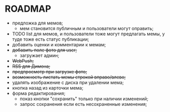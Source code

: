 # ROADMAP

- предложка для мемов;
  - мем становится публичным и пользователи могут оправить;
- TODO list для мемов, и пользователи тоже могут предлагать мемы, у тудe тоже есть статус публикации;
- добавить оценки и комментарии к мемам;
- ~~добавить поле фото для user;~~
   - загружает админ;
- ~~WebPush;~~
- ~~RSS для Димона;~~
- ~~предпросмотр при загрузке фото;~~
- ~~возможность листать мемы строкой вправо/влево;~~
- удалять изображение с диска при удалении мема;
- кнопка назад из карточки мема;
- форма редактирования;
  - показ кнопки "сохранить" только при наличии изменений;
  - запрос сохранения если есть несохраненные изменения;
